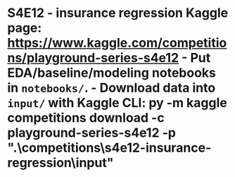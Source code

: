 ﻿# S4E12 - insurance regression  **Kaggle page:** https://www.kaggle.com/competitions/playground-series-s4e12  - Put EDA/baseline/modeling notebooks in `notebooks/`. - Download data into `input/` with Kaggle CLI:   py -m kaggle competitions download -c playground-series-s4e12 -p ".\competitions\s4e12-insurance-regression\input"

